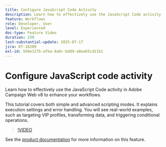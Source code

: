 ```yaml
---
title: Configure JavaScript Code Activity
description: Learn how to effectively use the JavaScript Code activity in Adobe Campaign Web v8 to enhance your workflows. 
feature: Workflows
role: Developer, User
level: Experienced
doc-type: Feature Video
duration: 239
last-substantial-update: 2025-07-17
jira: KT-18209
exl-id: 569e127b-afba-4a9c-bdd9-a8ea65cd21b1
---
```

# Configure JavaScript code activity

Learn how to effectively use the JavaScript Code activity in Adobe Campaign Web v8 to enhance your workflows. 

This tutorial covers both simple and advanced scripting modes. It explains execution settings and error handling. You will see real-world examples, such as targeting VIP profiles, transforming data, and triggering conditional operations.

>[!VIDEO](https://video.tv.adobe.com/v/3464918/?learn=on&enablevpops)

See the [product documentation](https://experienceleague.adobe.com/en/docs/campaign-web/v8/wf/design-workflows/javascript-code) for more information on this feature.
